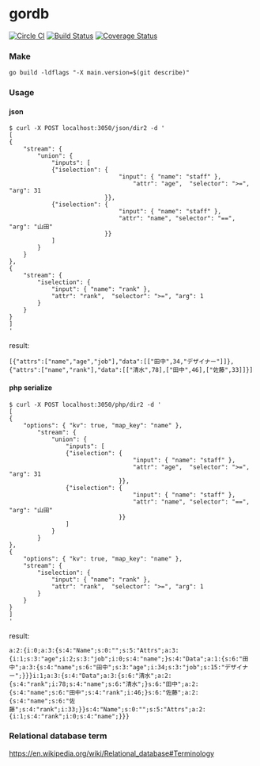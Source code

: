 gordb
=====

[![Circle CI](https://circleci.com/gh/masahide/gordb.svg?style=svg)](https://circleci.com/gh/masahide/gordb) 
[![Build Status](https://drone.io/github.com/masahide/gordb/status.png)](https://drone.io/github.com/masahide/gordb/latest)
[![Coverage Status](https://coveralls.io/repos/masahide/gordb/badge.svg?branch=master&service=github)](https://coveralls.io/github/masahide/gordb?branch=master)


### Make

```
go build -ldflags "-X main.version=$(git describe)"
```

### Usage

#### json

```
$ curl -X POST localhost:3050/json/dir2 -d '
[
{
	"stream": {
		"union": {
			"inputs": [
			{"iselection": {
							   "input": { "name": "staff" },
								   "attr": "age",  "selector": ">=", "arg": 31
						   }},
			{"iselection": {
							   "input": { "name": "staff" },
							   "attr": "name", "selector": "==", "arg": "山田"
						   }}
			]
		}
	}
},
{
	"stream": {
		"iselection": {
			"input": { "name": "rank" },
			"attr": "rank",  "selector": ">=", "arg": 1
		}
	}
}
]
'
```

result:
```
[{"attrs":["name","age","job"],"data":[["田中",34,"デザイナー"]]},{"attrs":["name","rank"],"data":[["清水",78],["田中",46],["佐藤",33]]}]
```

#### php serialize

```
$ curl -X POST localhost:3050/php/dir2 -d '
[
{
	"options": { "kv": true, "map_key": "name" },
		"stream": {
			"union": {
				"inputs": [
				{"iselection": {
								   "input": { "name": "staff" },
								   "attr": "age",  "selector": ">=", "arg": 31
							   }},
				{"iselection": {
								   "input": { "name": "staff" },
								   "attr": "name", "selector": "==", "arg": "山田"
							   }}
				]
			}
		}
},
{
	"options": { "kv": true, "map_key": "name" },
	"stream": {
		"iselection": {
			"input": { "name": "rank" },
			"attr": "rank",  "selector": ">=", "arg": 1
		}
	}
}
]
'
```

result:
```
a:2:{i:0;a:3:{s:4:"Name";s:0:"";s:5:"Attrs";a:3:{i:1;s:3:"age";i:2;s:3:"job";i:0;s:4:"name";}s:4:"Data";a:1:{s:6:"田中";a:3:{s:4:"name";s:6:"田中";s:3:"age";i:34;s:3:"job";s:15:"デザイナー";}}}i:1;a:3:{s:4:"Data";a:3:{s:6:"清水";a:2:{s:4:"rank";i:78;s:4:"name";s:6:"清水";}s:6:"田中";a:2:{s:4:"name";s:6:"田中";s:4:"rank";i:46;}s:6:"佐藤";a:2:{s:4:"name";s:6:"佐藤";s:4:"rank";i:33;}}s:4:"Name";s:0:"";s:5:"Attrs";a:2:{i:1;s:4:"rank";i:0;s:4:"name";}}}
```


### Relational database term

https://en.wikipedia.org/wiki/Relational_database#Terminology


